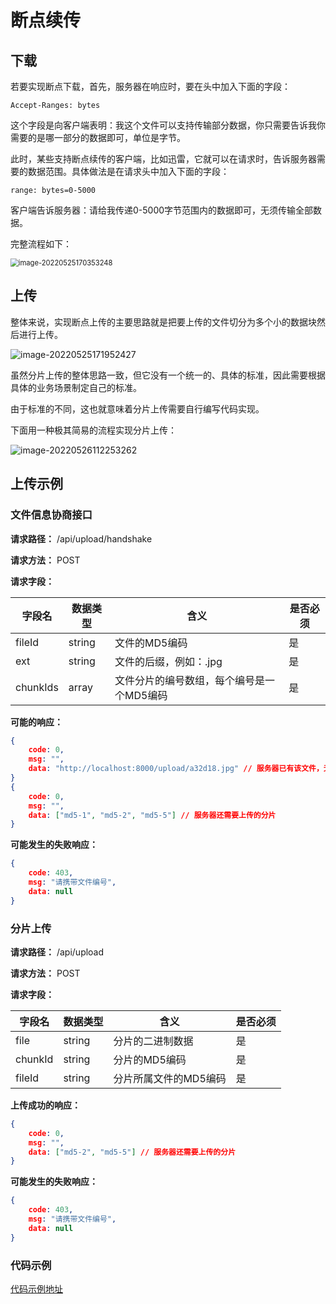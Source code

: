 # 断点续传

## 下载

若要实现断点下载，首先，服务器在响应时，要在头中加入下面的字段：

```
Accept-Ranges: bytes
```

这个字段是向客户端表明：我这个文件可以支持传输部分数据，你只需要告诉我你需要的是哪一部分的数据即可，单位是字节。

此时，某些支持断点续传的客户端，比如迅雷，它就可以在请求时，告诉服务器需要的数据范围。具体做法是在请求头中加入下面的字段：

```
range: bytes=0-5000
```

客户端告诉服务器：请给我传递0-5000字节范围内的数据即可，无须传输全部数据。

完整流程如下：

<img src="https://penguinbucket.obs.cn-southwest-2.myhuaweicloud.com/img/image-20220525170353248.png" alt="image-20220525170353248" style="zoom: 80%;" />

## 上传

整体来说，实现断点上传的主要思路就是把要上传的文件切分为多个小的数据块然后进行上传。

![image-20220525171952427](https://penguinbucket.obs.cn-southwest-2.myhuaweicloud.com/img/image-20220525171952427.png)

虽然分片上传的整体思路一致，但它没有一个统一的、具体的标准，因此需要根据具体的业务场景制定自己的标准。

由于标准的不同，这也就意味着分片上传需要自行编写代码实现。

下面用一种极其简易的流程实现分片上传：

![image-20220526112253262](https://penguinbucket.obs.cn-southwest-2.myhuaweicloud.com/img/image-20220526112253262.png)

## 上传示例

### 文件信息协商接口

**请求路径：** /api/upload/handshake

**请求方法：** POST

**请求字段：**

| 字段名   | 数据类型 | 含义                                      | 是否必须 |
| -------- | -------- | ----------------------------------------- | -------- |
| fileId   | string   | 文件的MD5编码                             | 是       |
| ext      | string   | 文件的后缀，例如：.jpg                    | 是       |
| chunkIds | array    | 文件分片的编号数组，每个编号是一个MD5编码 | 是       |

**可能的响应：**

```json
{
	code: 0,
	msg: "",
	data: "http://localhost:8000/upload/a32d18.jpg" // 服务器已有该文件，无须上传
}
{
	code: 0,
	msg: "",
	data: ["md5-1", "md5-2", "md5-5"] // 服务器还需要上传的分片
}
```

**可能发生的失败响应：**

```json
{
	code: 403,
	msg: "请携带文件编号",
	data: null
}
```

### 分片上传

**请求路径：** /api/upload

**请求方法：** POST

**请求字段：**

| 字段名  | 数据类型 | 含义                  | 是否必须 |
| ------- | -------- | --------------------- | -------- |
| file    | string   | 分片的二进制数据      | 是       |
| chunkId | string   | 分片的MD5编码         | 是       |
| fileId  | string   | 分片所属文件的MD5编码 | 是       |

**上传成功的响应：**

```json
{
	code: 0,
	msg: "",
	data: ["md5-2", "md5-5"] // 服务器还需要上传的分片
}
```

**可能发生的失败响应：**

```json
{
	code: 403,
	msg: "请携带文件编号",
	data: null
}
```

### 代码示例

[代码示例地址](https://github.com/penguin0731/frontend-learning-code/tree/main/网络/断点续传/client)

<Vssue     :options="{ labels: [$page.relativePath.split('/')[0]] }"     :title="$page.relativePath.split('/')[1]" />
